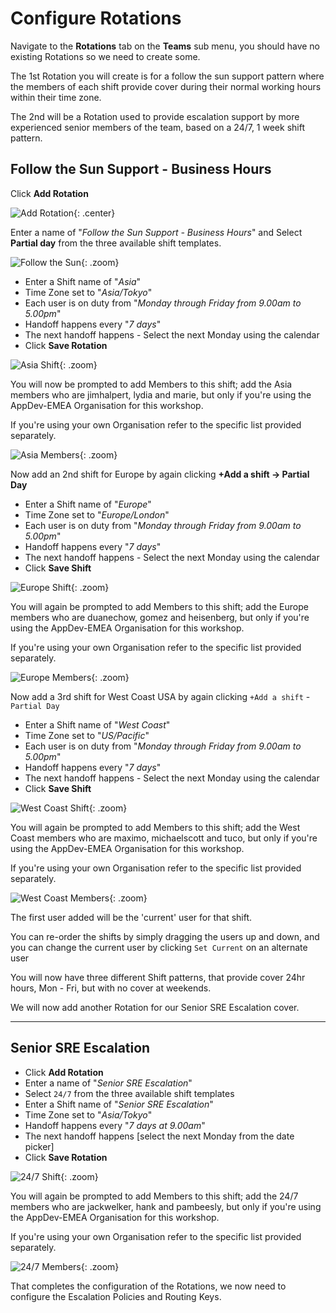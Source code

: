 # Configure Rotations

Navigate to the **Rotations** tab on the **Teams** sub menu, you should have no existing Rotations so we need to create some.

The 1st Rotation you will create is for a follow the sun support pattern where the members of each shift provide cover during their normal working hours within their time zone.

The 2nd will be a Rotation used to provide escalation support by more experienced senior members of the team, based on a 24/7, 1 week shift pattern.

## Follow the Sun Support - Business Hours

Click **Add Rotation**

![Add Rotation](../images/victorops/add-rotation.png){: .center}

Enter a name of "*Follow the Sun Support - Business Hours*" and Select **Partial day** from the three available shift templates.

![Follow the Sun](../images/victorops/follow-the-sun.png){: .zoom}

* Enter a Shift name of "*Asia*"
* Time Zone set to "*Asia/Tokyo*"
* Each user is on duty from "*Monday through Friday from 9.00am to 5.00pm*"
* Handoff happens every "*7 days*"
* The next handoff happens - Select the next Monday using the calendar
* Click **Save Rotation**

![Asia Shift](../images/victorops/asia-shift.png){: .zoom}

You will now be prompted to add Members to this shift; add the Asia members who are jimhalpert, lydia and marie, but only if you're using the AppDev-EMEA Organisation for this workshop.

If you're using your own Organisation refer to the specific list provided separately.

![Asia Members](../images/victorops/asia-members.png){: .zoom}

Now add an 2nd shift for Europe by again clicking **+Add a shift → Partial Day**

* Enter a Shift name of "*Europe*"
* Time Zone set to "*Europe/London*"
* Each user is on duty from "*Monday through Friday from 9.00am to 5.00pm*"
* Handoff happens every "*7 days*"
* The next handoff happens - Select the next Monday using the calendar
* Click **Save Shift**

![Europe Shift](../images/victorops/europe-shift.png){: .zoom}

You will again be prompted to add Members to this shift; add the Europe members who are duanechow, gomez and heisenberg, but only if you're using the AppDev-EMEA Organisation for this workshop.

If you're using your own Organisation refer to the specific list provided separately.

![Europe Members](../images/victorops/europe-members.png){: .zoom}

Now add a 3rd shift for West Coast USA by again clicking `+Add a shift` - `Partial Day`

* Enter a Shift name of "*West Coast*"
* Time Zone set to "*US/Pacific*"
* Each user is on duty from "*Monday through Friday from 9.00am to 5.00pm*"
* Handoff happens every "*7 days*"
* The next handoff happens - Select the next Monday using the calendar
* Click **Save Shift**

![West Coast Shift](../images/victorops/west-coast-shift.png){: .zoom}

You will again be prompted to add Members to this shift; add the West Coast members who are maximo, michaelscott and tuco, but only if you're using the AppDev-EMEA Organisation for this workshop.

If you're using your own Organisation refer to the specific list provided separately.

![West Coast Members](../images/victorops/west-coast-members.png){: .zoom}

The first user added will be the 'current' user for that shift.

You can re-order the shifts by simply dragging the users up and down, and you can change the current user by clicking `Set Current` on an alternate user

You will now have three different Shift patterns, that provide cover 24hr hours, Mon - Fri, but with no cover at weekends.

We will now add another Rotation for our Senior SRE Escalation cover.

---

## Senior SRE Escalation

* Click **Add Rotation**
* Enter a name of "*Senior SRE Escalation*"
* Select `24/7` from the three available shift templates
* Enter a Shift name of "*Senior SRE Escalation*"
* Time Zone set to "*Asia/Tokyo*"
* Handoff happens every "*7 days at 9.00am*"
* The next handoff happens [select the next Monday from the date picker]
* Click **Save Rotation**

![24/7 Shift](../images/victorops/24-7-shift.png){: .zoom}

You will again be prompted to add Members to this shift; add the 24/7 members who are jackwelker, hank and pambeesly, but only if you're using the AppDev-EMEA Organisation for this workshop.

If you're using your own Organisation refer to the specific list provided separately.

![24/7 Members](../images/victorops/24-7-members.png){: .zoom}

That completes the configuration of the Rotations, we now need to configure the Escalation Policies and Routing Keys.
